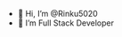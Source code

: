 - 👋 Hi, I’m @Rinku5020
- 👀 I’m Full Stack Developer


<!---
Rinku5020/Rinku5020 is a ✨ special ✨ repository because its `README.md` (this file) appears on your GitHub profile.
You can click the Preview link to take a look at your changes.
--->
